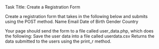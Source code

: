 Task Title: Create a Registration Form

Create a registration form that takes in the following below and submits using the POST method. Name Email Date of Birth Gender Country

Your page should send the form to a file called user_data.php, which does the following: Save the user data into a file called userdata.csv Returns the data submitted to the users using the print_r method.
